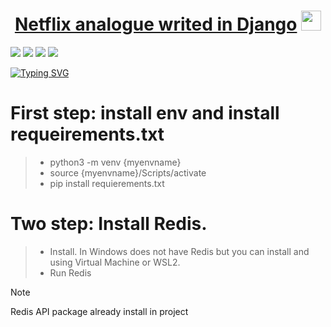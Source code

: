 
<h1 align="center"><a href="https://daniilshat.ru/" target="_blank">Netflix analogue writed in Django</a> 
<img src="https://github.com/blackcater/blackcater/raw/main/images/Hi.gif" height="32"/></h1>

<!--- Images --->
<img src="https://github.com/djsadd/djangoflixdjsad/blob/main/media/Снимок%20экрана%202023-09-13%20152814.png">
<img src="https://github.com/djsadd/djangoflixdjsad/blob/main/media/Снимок%20экрана%202023-09-13%20155052.png">
<img src="https://github.com/djsadd/djangoflixdjsad/blob/main/media/Снимок%20экрана%202023-09-13%20155804.png">
<img src="https://github.com/djsadd/djangoflixdjsad/blob/main/media/Снимок%20экрана%202023-09-13%20161217.png">


[![Typing SVG](https://readme-typing-svg.herokuapp.com?color=%2336BCF7&lines=How+to+run+these+project)](https://git.io/typing-svg)

# First step: install env and install requeirements.txt 
  > - python3 -m venv {myenvname}
  > - source {myenvname}/Scripts/activate
  > - pip install requierements.txt

# Two step: Install Redis.
  > - Install. In Windows does not have Redis but you can install and using Virtual Machine or WSL2.
  > - Run Redis

> [!NOTE]
> Redis API package already install in project

